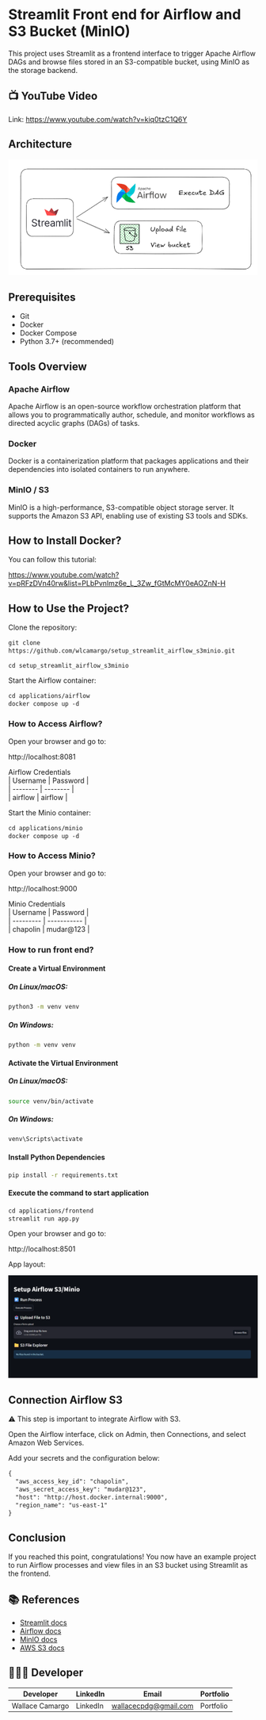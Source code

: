 # Streamlit Front end for Airflow and S3 Bucket (MinIO)
This project uses Streamlit as a frontend interface to trigger Apache Airflow DAGs and browse files stored in an S3-compatible bucket, using MinIO as the storage backend.

## 📺 YouTube Video
Link: https://www.youtube.com/watch?v=kiq0tzC1Q6Y

## Architecture
![Architecture Diagram](assets/architecture.png)

## Prerequisites
- Git
- Docker
- Docker Compose
- Python 3.7+ (recommended)


## Tools Overview
### Apache Airflow
Apache Airflow is an open-source workflow orchestration platform that allows you to programmatically author, schedule, and monitor workflows as directed acyclic graphs (DAGs) of tasks.

### Docker
Docker is a containerization platform that packages applications and their dependencies into isolated containers to run anywhere.

### MinIO / S3
MinIO is a high-performance, S3-compatible object storage server. It supports the Amazon S3 API, enabling use of existing S3 tools and SDKs.

## How to Install Docker?
You can follow this tutorial: 

https://www.youtube.com/watch?v=pRFzDVn40rw&list=PLbPvnlmz6e_L_3Zw_fGtMcMY0eAOZnN-H

## How to Use the Project?
Clone the repository:
```
git clone https://github.com/wlcamargo/setup_streamlit_airflow_s3minio.git
```
```
cd setup_streamlit_airflow_s3minio
```

Start the Airflow container:
```
cd applications/airflow
docker compose up -d
```

### How to Access Airflow?
Open your browser and go to:

http://localhost:8081

Airflow Credentials  
| Username | Password |  
| -------- | -------- |  
| airflow  | airflow  |

Start the Minio container:
```
cd applications/minio
docker compose up -d
```

### How to Access Minio?
Open your browser and go to:

http://localhost:9000

Minio Credentials  
| Username  | Password    |  
| --------- | ----------- |  
| chapolin  | mudar@123   |

### How to run front end?

#### Create a Virtual Environment

##### On Linux/macOS:

```bash 
python3 -m venv venv
```
##### On Windows:

```bash Windows
python -m venv venv
```

#### Activate the Virtual Environment

##### On Linux/macOS:

```bash
source venv/bin/activate
```

##### On Windows:

```bash
venv\Scripts\activate
```

#### Install Python Dependencies

```bash
pip install -r requirements.txt
```

#### Execute the command to start application
```
cd applications/frontend  
streamlit run app.py
```

Open your browser and go to:

http://localhost:8501

App layout:

![image](assets/front-end.png)

## Connection Airflow S3

⚠️ This step is important to integrate Airflow with S3.

Open the Airflow interface, click on Admin, then Connections, and select Amazon Web Services.

Add your secrets and the configuration below:
```
{
  "aws_access_key_id": "chapolin",
  "aws_secret_access_key": "mudar@123",
  "host": "http://host.docker.internal:9000",
  "region_name": "us-east-1"
}
```

## Conclusion
If you reached this point, congratulations! You now have an example project to run Airflow processes and view files in an S3 bucket using Streamlit as the frontend.

## 📚 References
- [Streamlit docs](https://docs.streamlit.io)  
- [Airflow docs](https://airflow.apache.org/docs/)  
- [MinIO docs](https://min.io/docs/)  
- [AWS S3 docs](https://docs.aws.amazon.com/s3/index.html)

## 🧑🏼‍🚀 Developer
| Developer      | LinkedIn   | Email               | Portfolio   |  
| -------------- | ---------- | ------------------- | ----------- |  
| Wallace Camargo | LinkedIn   | wallacecpdg@gmail.com | Portfolio   |  
